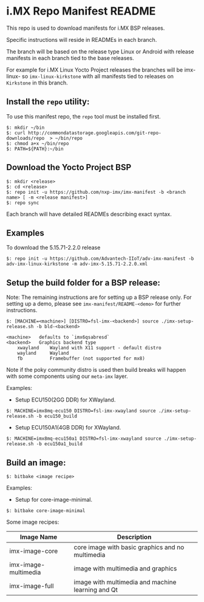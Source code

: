 i.MX Repo Manifest README
=========================

This repo is used to download manifests for i.MX BSP releases.

Specific instructions will reside in READMEs in each branch.

The branch will be based on the release type Linux or Android with release manifests in each branch tied to the base releases.

For example for i.MX Linux Yocto Project releases the branches will be imx-linux-<Yocto Project release> so `imx-linux-kirkstone` with
all manifests tied to releases on `Kirkstone` in this branch.

Install the `repo` utility:
---------------------------

To use this manifest repo, the `repo` tool must be installed first.

```
$: mkdir ~/bin
$: curl http://commondatastorage.googleapis.com/git-repo-downloads/repo  > ~/bin/repo
$: chmod a+x ~/bin/repo
$: PATH=${PATH}:~/bin
```

Download the Yocto Project BSP
------------------------------

```
$: mkdir <release>
$: cd <release>
$: repo init -u https://github.com/nxp-imx/imx-manifest -b <branch name> [ -m <release manifest>]
$: repo sync
```

Each branch will have detailed READMEs describing exact syntax.

Examples
--------

To download the 5.15.71-2.2.0 release
```
$: repo init -u https://github.com/Advantech-IIoT/adv-imx-manifest -b adv-imx-linux-kirkstone -m adv-imx-5.15.71-2.2.0.xml
```

Setup the build folder for a BSP release:
-----------------------------------------

Note: The remaining instructions are for setting up a BSP release only. For setting
up a demo, please see `imx-manifest/README-<demo>` for further instructions.

```
$: [MACHINE=<machine>] [DISTRO=fsl-imx-<backend>] source ./imx-setup-release.sh -b bld-<backend>

<machine>   defaults to `imx6qsabresd`
<backend>   Graphics backend type
    xwayland    Wayland with X11 support - default distro
    wayland     Wayland
    fb          Framebuffer (not supported for mx8)
```

Note if the poky community distro is used then build breaks will happen with some
components using our `meta-imx` layer.

Examples:
- Setup ECU150(2GG DDR) for XWayland.
```
$: MACHINE=imx8mq-ecu150 DISTRO=fsl-imx-xwayland source ./imx-setup-release.sh -b ecu150_build
```

- Setup ECU150A1(4GB DDR) for XWayland.
```
$: MACHINE=imx8mq-ecu150a1 DISTRO=fsl-imx-xwayland source ./imx-setup-release.sh -b ecu150a1_build
```

Build an image:
---------------

```
$: bitbake <image recipe>
```

Examples:
- Setup for core-image-minimal.
```
$: bitbake core-image-minimal
```
Some image recipes:

Image Name           | Description
---------------------|---------------------------------------------------
imx-image-core       | core image with basic graphics and no multimedia
imx-image-multimedia | image with multimedia and graphics
imx-image-full       | image with multimedia and machine learning and Qt
